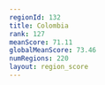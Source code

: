 ```yaml
---
regionId: 132
title: Colombia
rank: 127
meanScore: 71.11
globalMeanScore: 73.46
numRegions: 220
layout: region_score
---
```


